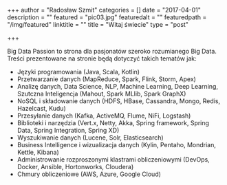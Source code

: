 +++
author = "Radosław Szmit"
categories = []
date = "2017-04-01"
description = ""
featured = "pic03.jpg"
featuredalt = ""
featuredpath = "/img/featured"
linktitle = ""
title = "Witaj świecie"
type = "post"

+++

Big Data Passion to strona dla pasjonatów szeroko rozumianego Big Data. Treści prezentowane na stronie będą dotyczyć takich tematów jak:

* Języki programowania (Java, Scala, Kotlin)
* Przetwarzanie danych (MapReduce, Spark, Flink, Storm, Apex)
* Analizę danych, Data Science, NLP, Machine Learning, Deep Learning, Szutczna Inteligencja (Mahout, Spark MLlib, Spark GraphX)
* NoSQL i składowanie danych (HDFS, HBase, Cassandra, Mongo, Redis, Hazelcast, Kudu)
* Przesyłanie danych (Kafka, ActiveMQ, Flume, NiFi, Logstash)
* Biblioteki i narzędzia (Vert.x, Netty, Akka, Spring framework, Spring Data, Spring Integration, Spring XD)
* Wyszukiwanie danych (Lucene, Solr, Elasticsearch)
* Business Intelligence i wizualizacja danych (Kylin, Pentaho, Mondrian, Kettle, Kibana)
* Administrowanie rozproszonymi klastrami obliczeniowymi (DevOps, Docker, Ansible, Hortonworks, Cloudera)
* Chmury obliczeniowe (AWS, Azure, Google Cloud)
